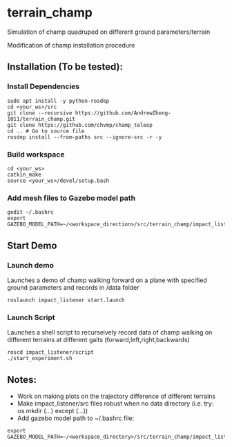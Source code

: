 # terrain_champ
Simulation of champ quadruped on different ground parameters/terrain

Modification of champ installation procedure

## Installation (To be tested): ##
### Install Dependencies ###
```
sudo apt install -y python-rosdep
cd <your_ws>/src
git clone --recursive https://github.com/AndrewZheng-1011/terrain_champ.git
git clone https://github.com/chvmp/champ_teleop
cd .. # Go to source file
rosdep install --from-paths src --ignore-src -r -y
```
### Build workspace ###
```
cd <your_ws>
catkin_make
source <your_ws>/devel/setup.bash
```
### Add mesh files to Gazebo model path ###
```
gedit ~/.bashrc
export GAZEBO_MODEL_PATH=~/<workspace_direction>/src/terrain_champ/impact_listener/models:${GAZEBO_MODEL_PATH}
```
## Start Demo ##
### Launch demo ###
Launches a demo of champ walking forward on a plane with specified ground parameters and records in /data folder
```
roslaunch impact_listener start.launch
```

### Launch Script ###
Launches a shell script to recurseively record data of champ walking on different terrains at different gaits (forward,left,right,backwards)

```
roscd impact_listener/script
./start_experiment.sh
```


## Notes: ##
- Work on making plots on the trajectory difference of different terrains
- Make impact_listener/src files robust when no data directory (i.e. try: os.mkdir  (...) except (...))
- Add gazebo model path to ~/.bashrc file:
```
export GAZEBO_MODEL_PATH=~/<workspace_directory>/src/terrain_champ/impact_listener/models:${GAZEBO_MODEL_PATH}
```
